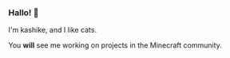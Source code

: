 ### Hallo! 💃

I'm kashike, and I like cats.

You **will** see me working on projects in the Minecraft community.
